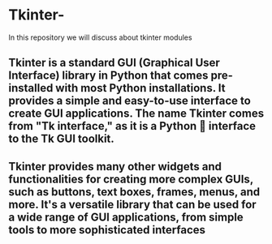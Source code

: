 # Tkinter-
In this repository we will discuss about tkinter modules
## Tkinter is a standard GUI (Graphical User Interface) library in Python that comes pre-installed with most Python installations. It provides a simple and easy-to-use interface to create GUI applications. The name Tkinter comes from "Tk interface," as it is a Python 🐍 interface to the Tk GUI toolkit.
## Tkinter provides many other widgets and functionalities for creating more complex GUIs, such as buttons, text boxes, frames, menus, and more. It's a versatile library that can be used for a wide range of GUI applications, from simple tools to more sophisticated interfaces
